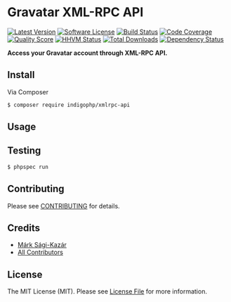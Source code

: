 # Gravatar XML-RPC API

[![Latest Version](https://img.shields.io/github/release/indigophp/xmlrpc-api.svg?style=flat-square)](https://github.com/indigophp/xmlrpc-api/releases)
[![Software License](https://img.shields.io/badge/license-MIT-brightgreen.svg?style=flat-square)](LICENSE)
[![Build Status](https://img.shields.io/travis/indigophp/xmlrpc-api.svg?style=flat-square)](https://travis-ci.org/indigophp/xmlrpc-api)
[![Code Coverage](https://img.shields.io/scrutinizer/coverage/g/indigophp/xmlrpc-api.svg?style=flat-square)](https://scrutinizer-ci.com/g/indigophp/xmlrpc-api)
[![Quality Score](https://img.shields.io/scrutinizer/g/indigophp/xmlrpc-api.svg?style=flat-square)](https://scrutinizer-ci.com/g/indigophp/xmlrpc-api)
[![HHVM Status](https://img.shields.io/hhvm/indigophp/xmlrpc-api.svg?style=flat-square)](http://hhvm.h4cc.de/package/indigophp/xmlrpc-api)
[![Total Downloads](https://img.shields.io/packagist/dt/indigophp/xmlrpc-api.svg?style=flat-square)](https://packagist.org/packages/indigophp/xmlrpc-api)
[![Dependency Status](https://img.shields.io/versioneye/d/php/indigophp:xmlrpc-api.svg?style=flat-square)](https://www.versioneye.com/php/indigophp:xmlrpc-api)

**Access your Gravatar account through XML-RPC API.**


## Install

Via Composer

``` bash
$ composer require indigophp/xmlrpc-api
```


## Usage


## Testing

``` bash
$ phpspec run
```


## Contributing

Please see [CONTRIBUTING](CONTRIBUTING.md) for details.


## Credits

- [Márk Sági-Kazár](https://github.com/sagikazarmark)
- [All Contributors](https://github.com/indigophp/xmlrpc-api/contributors)


## License

The MIT License (MIT). Please see [License File](LICENSE) for more information.
